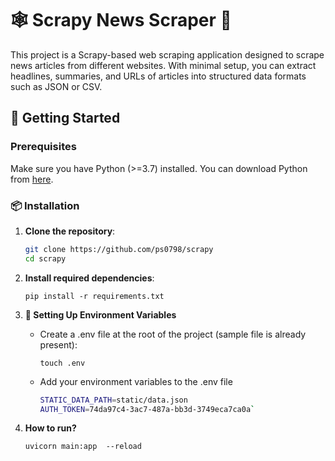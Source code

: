 # 🕸️ Scrapy News Scraper 📰

This project is a Scrapy-based web scraping application designed to scrape news articles from different websites. With minimal setup, you can extract headlines, summaries, and URLs of articles into structured data formats such as JSON or CSV.

## 🚀 Getting Started

### Prerequisites

Make sure you have Python (>=3.7) installed. You can download Python from [here](https://www.python.org/downloads/).

### 📦 Installation

1. **Clone the repository**:
   ```bash
   git clone https://github.com/ps0798/scrapy
   cd scrapy

2. **Install required dependencies**:
  
   `pip install -r requirements.txt`

3. **🔐 Setting Up Environment Variables**

    - Create a .env file at the root of the project (sample file is already present):
      
      `touch .env`
    - Add your environment variables to the .env file
      
      ```bash
      STATIC_DATA_PATH=static/data.json
      AUTH_TOKEN=74da97c4-3ac7-487a-bb3d-3749eca7ca0a`

4. **How to run?**
  
    `uvicorn main:app  --reload`  


